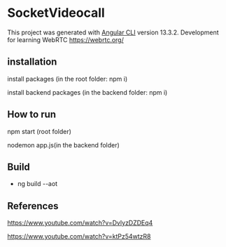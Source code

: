 # SocketVideocall

This project was generated with [Angular CLI](https://github.com/angular/angular-cli) version 13.3.2.
Development for learning WebRTC https://webrtc.org/

## installation

install packages (in the root folder: npm i)

install backend packages (in the backend folder: npm i)

## How to run

npm start (root folder)

nodemon app.js(in the backend folder)


## Build

- ng build --aot

## References

https://www.youtube.com/watch?v=DvlyzDZDEq4

https://www.youtube.com/watch?v=ktPz54wtzR8

